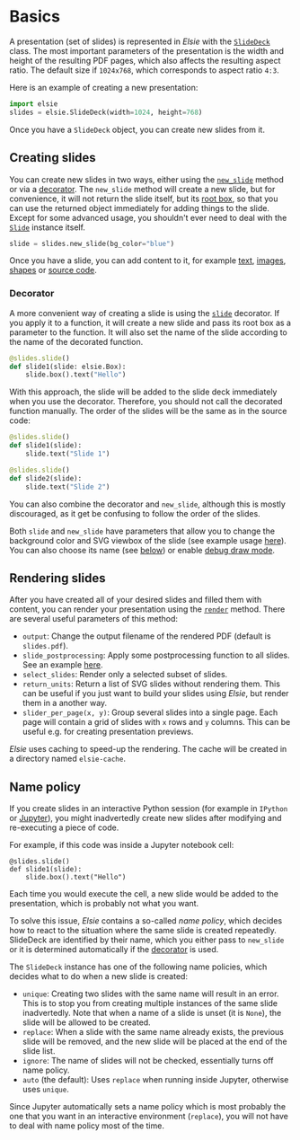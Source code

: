 # Basics
A presentation (set of slides) is represented in *Elsie* with the
[`SlideDeck`](elsie.slides.slidedeck.SlideDeck) class. The most important parameters of the
presentation is the width and height of the resulting PDF pages, which also affects the resulting
aspect ratio. The default size if `1024x768`, which corresponds to aspect ratio `4:3`.

Here is an example of creating a new presentation:
```python
import elsie
slides = elsie.SlideDeck(width=1024, height=768)
```
Once you have a `SlideDeck` object, you can create new slides from it.

## Creating slides
You can create new slides in two ways, either using the [`new_slide`](elsie.slides.slidedeck.SlideDeck.new_slide)
method or via a [decorator](#decorator). The `new_slide` method will create a new slide, but for
convenience, it will not return the slide itself, but its [root box](layout.md), so that you can
use the returned object immediately for adding things to the slide. Except for some advanced usage,
you shouldn't ever need to deal with the [`Slide`](elsie.slides.slide.Slide) instance itself.

```python
slide = slides.new_slide(bg_color="blue")
```

Once you have a slide, you can add content to it, for example [text](text.md), [images](images.md),
[shapes](shapes.md) or [source code](syntax_highlighting.md).

### Decorator
A more convenient way of creating a slide is using the [`slide`](elsie.slides.slidedeck.SlideDeck.slide)
decorator. If you apply it to a function, it will create a new slide and pass its root box as a
parameter to the function. It will also set the name of the slide according to the name of the
decorated function.

```python
@slides.slide()
def slide1(slide: elsie.Box):
    slide.box().text("Hello")
```

With this approach, the slide will be added to the slide deck immediately when you use the
decorator. Therefore, you should not call the decorated function manually. The order of the slides
will be the same as in the source code:

```python
@slides.slide()
def slide1(slide):
    slide.text("Slide 1")

@slides.slide()
def slide2(slide):
    slide.text("Slide 2")
```
You can also combine the decorator and `new_slide`, although this is mostly discouraged, as it get
be confusing to follow the order of the slides.

Both `slide` and `new_slide` have parameters that allow you to change the background color and SVG
viewbox of the slide (see example usage [here](../cookbook/zoom.md)). You can also choose
its name (see [below](#name-policy)) or enable [debug draw mode](layout.md#debug-draw-mode).

## Rendering slides
After you have created all of your desired slides and filled them with content, you can render your
presentation using the [`render`](elsie.slides.slidedeck.SlideDeck.render) method. There are several useful
parameters of this method:

- `output`: Change the output filename of the rendered PDF (default is `slides.pdf`).
- `slide_postprocessing`: Apply some postprocessing function to all slides. See an example
[here](../cookbook/postprocessing.md).
- `select_slides`: Render only a selected subset of slides.
- `return_units`: Return a list of SVG slides without rendering them. This can be useful if you
just want to build your slides using *Elsie*, but render them in a another way.
- `slider_per_page(x, y)`: Group several slides into a single page. Each page will contain a grid
of slides with `x` rows and `y` columns. This can be useful e.g. for creating presentation
previews.

*Elsie* uses caching to speed-up the rendering. The cache will be created in a directory named
`elsie-cache`.

## Name policy
If you create slides in an interactive Python session (for example in `IPython` or
[Jupyter](jupyter.md)), you might inadvertedly create new slides after modifying and re-executing
a piece of code.

For example, if this code was inside a Jupyter notebook cell:
```
@slides.slide()
def slide1(slide):
    slide.box().text("Hello")
```
Each time you would execute the cell, a new slide would be added to the presentation, which is
probably not what you want.

To solve this issue, *Elsie* contains a so-called *name policy*, which decides how to react to the
situation where the same slide is created repeatedly. SlideDeck are identified by their name, which you
either pass to `new_slide` or it is determined automatically if the [decorator](#decorator) is used.

The `SlideDeck` instance has one of the following name policies, which decides what to do when a new
slide is created:

- `unique`: Creating two slides with the same name will result in an error. This is to stop you from
creating multiple instances of the same slide inadvertedly. Note that when a name of a slide is
unset (it is `None`), the slide will be allowed to be created.
- `replace`: When a slide with the same name already exists, the previous slide will be removed, and
the new slide will be placed at the end of the slide list.
- `ignore`: The name of slides will not be checked, essentially turns off name policy.
- `auto` (the default): Uses `replace` when running inside Jupyter, otherwise uses `unique`.

Since Jupyter automatically sets a name policy which is most probably the one that you want in an
interactive environment (`replace`), you will not have to deal with name policy most of the time.
